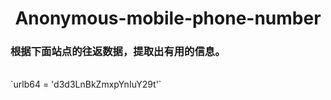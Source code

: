 <h1><center>Anonymous-mobile-phone-number</center></h1>
<h3>根据下面站点的往返数据，提取出有用的信息。</h3><br>
`urlb64 = 'd3d3LnBkZmxpYnIuY29t'`